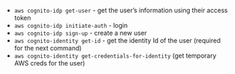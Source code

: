 - `aws cognito-idp get-user` - get the user’s information using their access token
- `aws cognito-idp initiate-auth` - login
- `aws cognito-idp sign-up` - create a new user
- `aws cognito-identity get-id` - get the identity Id of the user (required for the next command)
- `aws cognito-identity get-credentials-for-identity` (get temporary AWS creds for the user)